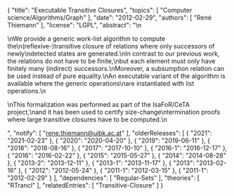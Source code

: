{
    "title": "Executable Transitive Closures",
    "topics": [
        "Computer science/Algorithms/Graph"
    ],
    "date": "2012-02-29",
    "authors": [
        "René Thiemann"
    ],
    "license": "LGPL",
    "abstract": "\n<p>\nWe provide a generic work-list algorithm to compute the\n(reflexive-)transitive closure of relations where only successors of newly\ndetected states are generated.\nIn contrast to our previous work, the relations do not have to be finite,\nbut each element must only have finitely many (indirect) successors.\nMoreover, a subsumption relation can be used instead of pure equality.\nAn executable variant of the algorithm is available where the generic operations\nare instantiated with list operations.\n</p><p>\nThis formalization was performed as part of the IsaFoR/CeTA project,\nand it has been used to certify size-change\ntermination proofs where large transitive closures have to be computed.\n</p>",
    "notify": [
        "rene.thiemann@uibk.ac.at"
    ],
    "olderReleases": [
        {
            "2021": "2021-02-23"
        },
        {
            "2020": "2020-04-20"
        },
        {
            "2019": "2019-06-11"
        },
        {
            "2018": "2018-08-16"
        },
        {
            "2017": "2017-10-10"
        },
        {
            "2016-1": "2016-12-17"
        },
        {
            "2016": "2016-02-22"
        },
        {
            "2015": "2015-05-27"
        },
        {
            "2014": "2014-08-28"
        },
        {
            "2013-2": "2013-12-11"
        },
        {
            "2013-1": "2013-11-17"
        },
        {
            "2013": "2013-02-16"
        },
        {
            "2012": "2012-05-24"
        },
        {
            "2011-1": "2012-03-15"
        },
        {
            "2011-1": "2012-02-29"
        }
    ],
    "dependencies": [
        "Regular-Sets"
    ],
    "theories": [
        "RTrancl"
    ],
    "relatedEntries": [
        "Transitive-Closure"
    ]
}